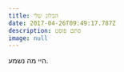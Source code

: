 ```yaml
---
title: הבלוג שלי
date: 2017-04-26T09:49:17.787Z
description: סתם פוסט
image: null
---
```


היי מה נשמע.
